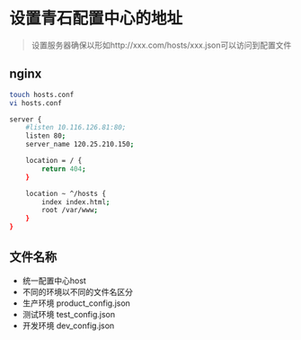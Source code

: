 # 设置青石配置中心的地址

> 设置服务器确保以形如http://xxx.com/hosts/xxx.json可以访问到配置文件

## nginx

```bash
touch hosts.conf
vi hosts.conf
```

```bash
server {
    #listen 10.116.126.81:80;
    listen 80;
    server_name 120.25.210.150;

    location = / {
        return 404;
    }

    location ~ ^/hosts {
        index index.html;
        root /var/www; 
    }
}
```

## 文件名称

* 统一配置中心host
* 不同的环境以不同的文件名区分
* 生产环境 product_config.json
* 测试环境 test_config.json
* 开发环境 dev_config.json



